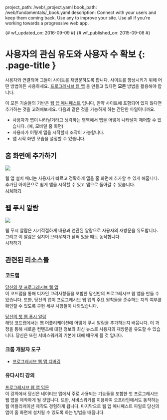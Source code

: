 project_path: /web/_project.yaml
book_path: /web/fundamentals/_book.yaml
description: Connect with your users and keep them coming back. Use any to improve your site. Use all if you're working towards a progressive web app.

{# wf_updated_on: 2016-09-09 #}
{# wf_published_on: 2015-09-08 #}

# 사용자의 관심 유도와 사용자 수 확보 {: .page-title }

사용자와 연결되어 그들이 사이트를 재방문하도록 합니다. 사이트를 향상시키기 위해 어떤 방법이든 사용하세요. [프로그레시브 웹 앱](/web/progressive-web-apps/) 을 만들고 있다면 **모든** 방법을 활용해야 합니다.

이 모든 기술들의 기반은 [웹 앱 매니페스트](web-app-manifest/) 입니다, 만약 사이트에 포함되어 있지 않다면 추가하는 것을 고려해보세요.
다음과 같은 것을 가능하게 하는 간단한 파일이니까요.

* 사용자가 앱이 나타날거라고 생각하는 영역에서 앱을 어떻게 나타낼지 제어할 수 있습니다. (예, 모바일 홈 화면)
* 사용자가 어떻게 앱을 시작할지 조작이 가능합니다.
* 앱 시작 화면 모습을 설정할 수 있습니다.

<div class="attempt-left">
  <h2>홈 화면에 추가하기</h2>
  <a href="app-install-banners/">
    <img src="/web/images/common/add-to-hs-16x9.png">
  </a>
  <p>
    웹 앱 설치 배너는 사용자가 빠르고 정확하게 앱을 홈 화면에 추가할 수 있게 해줍니다.
    추가된 아이콘으로 쉽게 앱을 시작할 수 있고 앱으로 돌아갈 수 있습니다. <br>
    <a href="app-install-banners/">시작하기</a>
  </p>
</div>
<div class="attempt-right">
  <h2>웹 푸시 알람</h2>
  <a href="push-notifications/">
    <img src="/web/images/common/push-notification-16x9.png">
  </a>
  <p>
    웹 푸시 알람은 시기적절하게 내용과 연관된 알람으로 사용자의 재방문을 유도합니다.
    그리고 이 알람은 심지어 브라우저가 닫혀 있을 때도 동작합니다. <br>
    <a href="push-notifications/">시작하기</a>
  </p>
</div>

<div style="clear:both;"></div>

## 관련된 리소스들

### 코드랩

[당신의 첫 프로그레시브 웹 앱](/web/fundamentals/getting-started/codelabs/your-first-pwapp/)<br>
이 코드랩을 통해 디자인 고려사항들을 포함한 당신만의 프로그레시브 웹 앱을 만들 수 있습니다.
또한, 당신의 앱이 프로그레시브 웹 앱의 주요 원칙들을 준수하는 지의 여부를 확인할 수 있도록
구현 세부 사항들이 나와있습니다.

[당신의 첫 웹 푸시 알람](/web/fundamentals/getting-started/codelabs/push-notifications/)<br>
해당 코드랩에서는 웹 어플리케이션에 어떻게 푸시 알람을 추가하는지 배웁니다.
이 과정을 통해 새로운 컨텐츠에 대한 정보와 최신 뉴스로 사용자의 재방문을 유도할 수 있습니다.
당신은 또한 서비스워커의 기본에 대해 배우게 될 것 입니다.

### 크롬 개발자 도구

* [프로그레시브 웹 앱 디버깅](/web/tools/chrome-devtools/progressive-web-apps/)

### 유다시티 강의

[프로그레시브 웹 앱 입문](https://udacity.com/ud811)<br>
이 강의에서 당신은 네이티브 앱에서 주로 사용되는 기능들을 포함한 첫 프로그레시브 웹 앱을 제작하게 될 것입니다.
또한, 서비스워커를 이용하여 오프라인에서도 동작하는 웹 어플리케이션 제작도 경험하게 됩니다.
마지막으로 웹 앱 매니페스트 파일로 당신의 앱이 홈 화면에 설치될 수 있도록 하는 방법을 배웁니다.

<div style="clear:both;"></div>
